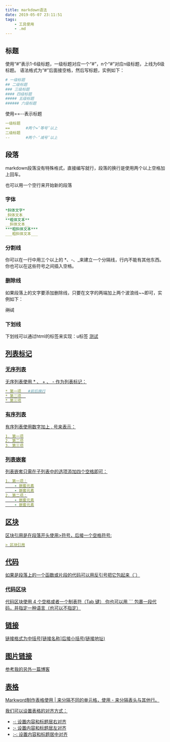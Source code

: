 ```yaml
---
title: markdown语法
date: 2019-05-07 23:11:51
tags: 
    - 工具使用
    - .md
---
```

## 标题
使用“#”表示1-6级标题，一级标题对应一个“#”，n个“#”对应n级标题，上线为6级标题。
语法格式为“#”后面接空格，然后写标题，实例如下：
```yaml
# 一级标题
## 二级标题
### 三级标题
#### 四级标题
##### 五级标题
###### 六级标题
```
使用==--表示标题
```yaml
一级标题
==       #两个=‘等号’以上
二级标题
--       #两个-‘减号’以上

```

## 段落
   markdown段落没有特殊格式，直接编写就行，段落的换行是使用两个以上空格加上回车。
    
   也可以用一个空行来开始新的段落
   
### 字体
```yaml
*斜体文字*
_斜体文本_
**粗体文本**
__斜体文本__
***粗斜体文本***
___粗斜体文本___
```
### 分割线
你可以在一行中用三个以上的 *、-、_来建立一个分隔线，行内不能有其他东西。你也可以在这些符号之间插入空格。
### 删除线
如果段落上的文字要添加删除线，只要在文字的两端加上两个波浪线~~即可，实例如下：

~~测试~~

### 下划线
下划线可以通过html的标签来实现：u标签
<u>测试

## 列表标记
### 无序列表
无序列表使用 * 、 + 、 - 作为列表标记：
```yaml
* 第一项   #前后换行
* 第二项  
* 第三项
```
### 有序列表
有序列表使用数字加上 . 号来表示：
```yaml
1. 第一项
2. 第二项
3. 第三项
```
### 列表嵌套
列表嵌套只需在子列表中的选项添加四个空格即可：
```yaml
1. 第一项：
    - 嵌套元素
    - 嵌套元素
2. 第二项：
    - 嵌套元素
    - 嵌套元素
```
## 区块
区块引用是在段落开头使用>符号，后接一个空格符号:
```yaml
> 区块引用
```
## 代码
如果是段落上的一个函数或片段的代码可以用反引号把它包起来（`）
### 代码区块
代码区块使用 4 个空格或者一个制表符（Tab 键）
你也可以用 ``` 包裹一段代码，并指定一种语言（也可以不指定）


## 链接
链接格式为中括号[链接名称]后接小括号(链接地址)

## 图片链接
[参考我的另外一篇博客](https://www.rms360.top/2019/01/02/hexo%E6%8F%92%E5%85%A5%E5%9B%BE%E7%89%87/)

## 表格
Markword制作表格使用 | 来分隔不同的单元格，使用 - 来分隔表头与其他行。

我们可以设置表格的对齐方式：
* -: 设置内容和标题居右对齐
* :- 设置内容和标题居左对齐
* :-: 设置内容和标题居中对齐